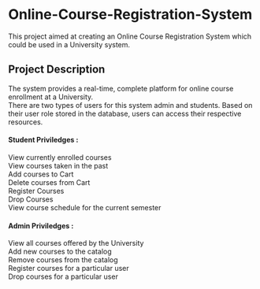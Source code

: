 # Online-Course-Registration-System
This project aimed at creating an Online Course Registration System which could be used in a University system.

## Project Description
The system provides a real-time, complete platform for online course enrollment at a University.  <br/>
There are two types of users for this system admin and students. Based on their user role stored in the database, users can access their respective resources.  <br/>

#### Student Priviledges :
View currently enrolled courses <br/>
View courses taken in the past <br/>
Add courses to Cart <br/>
Delete courses from Cart <br/>
Register Courses <br/>
Drop Courses <br/>
View course schedule for the current semester

#### Admin Priviledges :
View all courses offered by the University <br/>
Add new courses to the catalog <br/>
Remove courses from the catalog <br/>
Register courses for a particular user <br/>
Drop courses for a particular user

